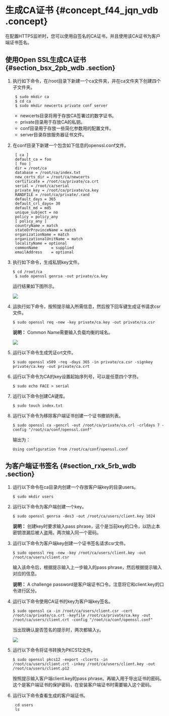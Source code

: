 # 生成CA证书 {#concept_f44_jqn_vdb .concept}

在配置HTTPS监听时，您可以使用自签名的CA证书，并且使用该CA证书为客户端证书签名。

## 使用Open SSL生成CA证书 {#section_bsx_2pb_wdb .section}

1.  执行如下命令，在/root目录下新建一个ca文件夹，并在ca文件夹下创建四个子文件夹。

    ```
     $ sudo mkdir ca
     $ cd ca
     $ sudo mkdir newcerts private conf server
    ```

    -   newcerts目录将用于存放CA签署过的数字证书。
    -   private目录用于存放CA的私钥。
    -   conf目录用于存放一些简化参数用的配置文件。
    -   server目录存放服务器证书文件。
2.  在conf目录下新建一个包含如下信息的openssl.conf文件。

    ```
     [ ca ]
     default_ca = foo
     [ foo ] 
     dir = /root/ca
     database = /root/ca/index.txt
     new_certs_dir = /root/ca/newcerts
     certificate = /root/ca/private/ca.crt
     serial = /root/ca/serial
     private_key = /root/ca/private/ca.key
     RANDFILE = /root/ca/private/.rand
     default_days = 365
     default_crl_days= 30
     default_md = md5
     unique_subject = no
     policy = policy_any
     [ policy_any ]
     countryName = match
     stateOrProvinceName = match
     organizationName = match
     organizationalUnitName = match
     localityName = optional
     commonName      = supplied
     emailAddress    = optional
    ```

3.  执行如下命令，生成私钥key文件。

    ```
    $ cd /root/ca
     $ sudo openssl genrsa -out private/ca.key
    ```

    运行结果如下图所示。

    ![](http://static-aliyun-doc.oss-cn-hangzhou.aliyuncs.com/assets/img/4143/15382926542841_zh-CN.png)

4.  运执行如下命令，按照提示输入所需信息，然后按下回车键生成证书请求csr文件。

    ```
    $ sudo openssl req -new -key private/ca.key -out private/ca.csr
    ```

    **说明：** Common Name需要输入负载均衡的域名。

    ![](http://static-aliyun-doc.oss-cn-hangzhou.aliyuncs.com/assets/img/4143/15382926542842_zh-CN.png)

5.  运行以下命令生成凭证crt文件。

    ```
    $ sudo openssl x509 -req -days 365 -in private/ca.csr -signkey private/ca.key -out private/ca.crt
    ```

6.  运行以下命令为CA的key设置起始序列号，可以是任意四个字符。

    ```
    $ sudo echo FACE > serial
    ```

7.  运行以下命令创建CA键库。

    ```
    $ sudo touch index.txt
    ```

8.  运行以下命令为移除客户端证书创建一个证书撤销列表。

    ```
    $ sudo openssl ca -gencrl -out /root/ca/private/ca.crl -crldays 7 -config "/root/ca/conf/openssl.conf"
    ```

    输出为：

    ```
    Using configuration from /root/ca/conf/openssl.conf
    ```


## 为客户端证书签名 {#section_rxk_5rb_wdb .section}

1.  运行以下命令在ca目录内创建一个存放客户端key的目录users。

    ```
    $ sudo mkdir users
    ```

2.  运行以下命令为客户端创建一个key。

    ```
    $ sudo openssl genrsa -des3 -out /root/ca/users/client.key 1024
    ```

    **说明：** 创建key时要求输入pass phrase，这个是当前key的口令，以防止本密钥泄漏后被人盗用。两次输入同一个密码。

3.  运行以下命令为客户端key创建一个证书签名请求csr文件。

    ```
    $ sudo openssl req -new -key /root/ca/users/client.key -out /root/ca/users/client.csr
    ```

    输入该命令后，根据提示输入上一步输入的pass phrase，然后根据提示输入对应的信息。

    **说明：** A challenge password是客户端证书口令。注意将它和client.key的口令进行区分。

4.  运行以下命令使用CA证书的key为客户端key签名。

    ```
    $ sudo openssl ca -in /root/ca/users/client.csr -cert /root/ca/private/ca.crt -keyfile /root/ca/private/ca.key -out /root/ca/users/client.crt -config "/root/ca/conf/openssl.conf"
    ```

    当出现确认是否签名的提示时，两次都输入y。

    ![](http://static-aliyun-doc.oss-cn-hangzhou.aliyuncs.com/assets/img/4143/15382926542846_zh-CN.png)

5.  运行以下命令将证书转换为PKCS12文件。

    ```
    $ sudo openssl pkcs12 -export -clcerts -in /root/ca/users/client.crt -inkey /root/ca/users/client.key -out /root/ca/users/client.p12
    ```

    按照提示输入客户端client.key的pass phrase。再输入用于导出证书的密码。这个是客户端证书的保护密码，在安装客户端证书时需要输入这个密码。

6.  运行以下命令查看生成的客户端证书。

    ```
     cd users
     ls
    ```


